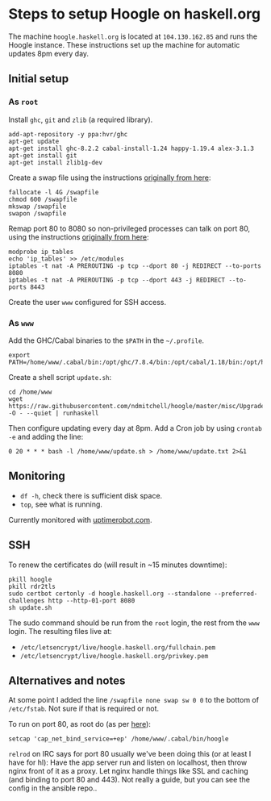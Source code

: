 # Steps to setup Hoogle on haskell.org

The machine `hoogle.haskell.org` is located at `104.130.162.85` and runs the Hoogle instance. These instructions set up the machine for automatic updates 8pm every day.

## Initial setup

### As `root`

Install `ghc`, `git` and `zlib` (a required library).

    add-apt-repository -y ppa:hvr/ghc
    apt-get update
    apt-get install ghc-8.2.2 cabal-install-1.24 happy-1.19.4 alex-3.1.3
    apt-get install git
    apt-get install zlib1g-dev

Create a swap file using the instructions [originally from here](https://tecadmin.net/enable-swap-on-ubuntu/):

    fallocate -l 4G /swapfile
    chmod 600 /swapfile
    mkswap /swapfile
    swapon /swapfile

Remap port 80 to 8080 so non-privileged processes can talk on port 80, using the instructions [originally from here](http://unix.stackexchange.com/questions/10735/linux-allowing-an-user-to-listen-to-a-port-below-1024/10791#10791):

    modprobe ip_tables
    echo 'ip_tables' >> /etc/modules
    iptables -t nat -A PREROUTING -p tcp --dport 80 -j REDIRECT --to-ports 8080
    iptables -t nat -A PREROUTING -p tcp --dport 443 -j REDIRECT --to-ports 8443

Create the user `www` configured for SSH access.

### As `www`

Add the GHC/Cabal binaries to the `$PATH` in the `~/.profile`.

    export PATH=/home/www/.cabal/bin:/opt/ghc/7.8.4/bin:/opt/cabal/1.18/bin:/opt/happy/1.19.4/bin:/opt/alex/3.1.3/bin:$PATH

Create a shell script `update.sh`:

    cd /home/www
    wget https://raw.githubusercontent.com/ndmitchell/hoogle/master/misc/Upgrade.hs -O - --quiet | runhaskell

Then configure updating every day at 8pm. Add a Cron job by using `crontab -e` and adding the line:

    0 20 * * * bash -l /home/www/update.sh > /home/www/update.txt 2>&1

## Monitoring

* `df -h`, check there is sufficient disk space.
* `top`, see what is running.

Currently monitored with [uptimerobot.com](http://uptimerobot.com/).

## SSH

To renew the certificates do (will result in ~15 minutes downtime):

    pkill hoogle
    pkill rdr2tls
    sudo certbot certonly -d hoogle.haskell.org --standalone --preferred-challenges http --http-01-port 8080
    sh update.sh

The sudo command should be run from the `root` login, the rest from the `www` login. The resulting files live at:

* `/etc/letsencrypt/live/hoogle.haskell.org/fullchain.pem`
* `/etc/letsencrypt/live/hoogle.haskell.org/privkey.pem`

## Alternatives and notes

At some point I added the line `/swapfile none swap sw 0 0` to the bottom of `/etc/fstab`. Not sure if that is required or not.

To run on port 80, as root do (as per [here](http://stackoverflow.com/questions/413807/is-there-a-way-for-non-root-processes-to-bind-to-privileged-ports-1024-on-l#414258)):

    setcap 'cap_net_bind_service=+ep' /home/www/.cabal/bin/hoogle

`relrod` on IRC says for port 80 usually we've been doing this (or at least I have for hl): Have the app server run and listen on localhost, then throw nginx front of it as a proxy. Let nginx handle things like SSL and caching (and binding to port 80 and 443). Not really a guide, but you can see the config in the ansible repo..

